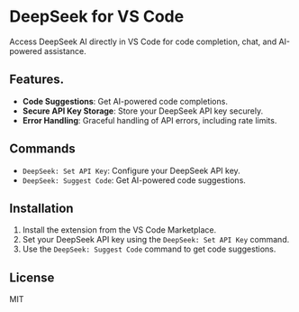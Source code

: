 # DeepSeek for VS Code

Access DeepSeek AI directly in VS Code for code completion, chat, and AI-powered assistance.

## Features.

- **Code Suggestions**: Get AI-powered code completions.
- **Secure API Key Storage**: Store your DeepSeek API key securely.
- **Error Handling**: Graceful handling of API errors, including rate limits.

## Commands

- `DeepSeek: Set API Key`: Configure your DeepSeek API key.
- `DeepSeek: Suggest Code`: Get AI-powered code suggestions.

## Installation

1. Install the extension from the VS Code Marketplace.
2. Set your DeepSeek API key using the `DeepSeek: Set API Key` command.
3. Use the `DeepSeek: Suggest Code` command to get code suggestions.

## License

MIT
